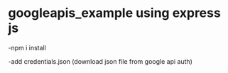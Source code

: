 ﻿# googleapis_example using express js

-npm i install

-add credentials.json  (download json file from google api auth)

